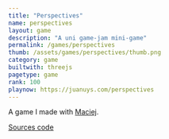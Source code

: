 ```yaml
---
title: "Perspectives"
name: perspectives
layout: game
description: "A uni game-jam mini-game"
permalink: /games/perspectives
thumb: /assets/games/perspectives/thumb.png
category: game
builtwith: threejs
pagetype: game
rank: 100
playnow: https://juanuys.com/perspectives
---
```


A game I made with [Maciej](https://twitter.com/MattRuszala).

[Sources code](https://github.com/juanuys/perspectives)
